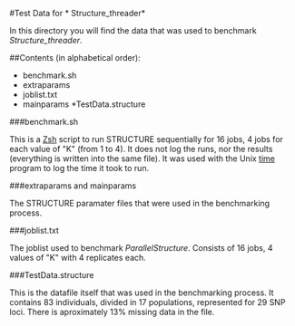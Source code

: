 #Test Data for  * Structure_threader*

In this directory you will find the data that was used to benchmark *Structure_threader*.

##Contents (in alphabetical order):

* benchmark.sh
* extraparams
* joblist.txt
* mainparams
*TestData.structure

###benchmark.sh

This is a [Zsh](http://www.zsh.org/) script to run STRUCTURE sequentially for 16 jobs, 4 jobs for each value of "K" (from 1 to 4).
It does not log the runs, nor the results (everything is written into the same file).
It was used with the Unix [time](http://linux.die.net/man/1/time) program to log the time it took to run.

###extraparams and mainparams

The STRUCTURE paramater files that were used in the benchmarking process.

###joblist.txt

The joblist used to benchmark *ParallelStructure*. Consists of 16 jobs, 4 values of "K" with 4 replicates each.

###TestData.structure

This is the datafile itself  that was used in the benchmarking process.
It contains 83 individuals, divided in 17 populations, represented for 29 SNP loci.
There is aproximately 13% missing data in the file.
